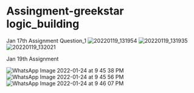 # Assingment-greekstar logic_building

Jan 17th Assignment
Question_1
![20220119_131954](https://user-images.githubusercontent.com/96535688/150090009-8f57effd-299d-47ee-b45d-586137b79db6.jpg)
![20220119_131935](https://user-images.githubusercontent.com/96535688/150090738-798cf161-13dc-46f1-955b-037657465092.jpg)
![20220119_132021](https://user-images.githubusercontent.com/96535688/150090998-515e2d07-6797-427d-b984-16d86d4cfe20.jpg)

Jan 19th Assignment


![WhatsApp Image 2022-01-24 at 9 45 38 PM](https://user-images.githubusercontent.com/96535688/150821642-f7d07fd4-151b-4177-b328-83e79bf7bd76.jpeg)
![WhatsApp Image 2022-01-24 at 9 45 56 PM](https://user-images.githubusercontent.com/96535688/150821656-22f0e739-ff85-4fa3-9674-78f540da73b1.jpeg)
![WhatsApp Image 2022-01-24 at 9 46 07 PM](https://user-images.githubusercontent.com/96535688/150821672-0c58fe74-d7a3-49c0-a56e-6b5124261daf.jpeg)

